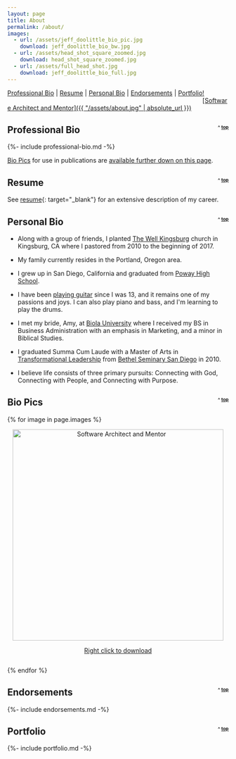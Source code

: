 ```yaml
---
layout: page
title: About
permalink: /about/
images:
  - url: /assets/jeff_doolittle_bio_pic.jpg
    download: jeff_doolittle_bio_bw.jpg
  - url: /assets/head_shot_square_zoomed.jpg
    download: head_shot_square_zoomed.jpg
  - url: /assets/full_head_shot.jpg
    download: jeff_doolittle_bio_full.jpg
---
```


<div>
  <div style="float: left; margin-bottom: 1em;"><a href="#professional-bio">Professional Bio</a></div>
  <div style="float: left; margin-bottom: 1em; margin-left: .3em; margin-right: .3em">|</div>
  <div style="float: left; margin-bottom: 1em;"><a href="#resume">Resume</a></div>
  <div style="float: left; margin-bottom: 1em; margin-left: .3em; margin-right: .3em">|</div>
  <div style="float: left; margin-bottom: 1em;"><a href="#personal-bio">Personal Bio</a></div>
  <div style="float: left; margin-bottom: 1em; margin-left: .3em; margin-right: .3em">|</div>
  <div style="float: left; margin-bottom: 1em;"><a href="#endorsements">Endorsements</a></div>
  <div style="float: left; margin-bottom: 1em; margin-left: .3em; margin-right: .3em">|</div>
  <div style="float: left; margin-bottom: 1em;"><a href="#portfolio">Portfolio</a></div>
</div>

[![Software Architect and Mentor]({{ "/assets/about.jpg" | absolute_url }})](/assets/about.jpg)

<h2 id="professional-bio">Professional Bio <span style="float: right; vertical-align: center; font-size: .5em">^ <a href="#top">top</a></span></h2>

{%- include professional-bio.md -%}

[Bio Pics](#bio-pics) for use in publications are [available further down on this page](#bio-pics).

<h2 id="resume">Resume <span style="float: right; vertical-align: center; font-size: .5em">^ <a href="#top">top</a></span></h2>

See [resume](/assets/resume.pdf){: target="_blank"} for an extensive description of my career.

<h2 id="personal-bio">Personal Bio <span style="float: right; vertical-align: center; font-size: .5em">^ <a href="#top">top</a></span></h2>

* Along with a group of friends, I planted [The Well Kingsburg](https://thewellkingsburg.org/) church in Kingsburg, CA where I pastored from 2010 to the beginning of 2017.

* My family currently resides in the Portland, Oregon area.

* I grew up in San Diego, California and graduated from <a href="https://www.powayusd.com/en-US/Schools/HS/PHS/Home" target="_blank">Poway High School</a>.

* I have been <a href="{{ site.baseurl }}{% post_url 2018-08-04-hope-in-the-dark %}">playing guitar</a> since I was 13, and it remains one of my passions and joys. I can also play piano and bass, and I'm learning to play the drums.

* I met my bride, Amy, at <a href="https://www.biola.edu/" target="_blank">Biola University</a> where I received my BS in Business Administration with an emphasis in Marketing, and a minor in Biblical Studies.

* I graduated Summa Cum Laude with a Master of Arts in <a href="https://www.bethel.edu/seminary/academics/transformational-leadership/" target="_blank">Transformational Leadership</a> from <a href="https://www.bethel.edu/academics/san-diego/" target="_blank">Bethel Seminary San Diego</a> in 2010.

* I believe life consists of three primary pursuits: Connecting with God, Connecting with People, and Connecting with Purpose.

<h2 id="bio-pics">Bio Pics <span style="float: right; vertical-align: center; font-size: .5em">^ <a href="#top">top</a></span></h2>

<div>
  {% for image in page.images %}
      <p style="text-align: center">
        <a href="{{ image.url }}" download="{{ image.download }}">
          <img width="480" src="{{ image.url | absolute_url }}" alt="Software Architect and Mentor" />
          <div style="margin: 0 0 2em 0; text-align: center;">
            Right click to download
          </div>
        </a>
    </p>
  {% endfor %}
</div>

<h2 id="endorsements">Endorsements <span style="float: right; vertical-align: center; font-size: .5em">^ <a href="#top">top</a></span></h2>

{%- include endorsements.md -%}

<h2 id="portfolio">Portfolio <span style="float: right; vertical-align: center; font-size: .5em">^ <a href="#top">top</a></span></h2>

{%- include portfolio.md -%}

